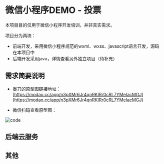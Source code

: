 # 微信小程序DEMO - 投票

本项目目的仅用于微信小程序开发培训，并非真实需求。

项目分为两块：

 - 前端开发，采用微信小程序规范的wxml、wxss、javascript语言开发，源码在本项目中
 - 后端开发采用java，详情查看另外独立项目（待补充）

## 需求简要说明

 - 墨刀的原型图链接地址： [https://modao.cc/app/n3pXMr6Jr4qnRKIRr0cRL7YMeIacMGJ](https://modao.cc/app/n3pXMr6Jr4qnRKIRr0cRL7YMeIacMGJ)

 - 微信扫码查看原型图： 

  ![code](https://github.com/wodenwang/weixin-xiaochengxu-vote/blob/master/screenshot/modao_code.png)

## 后端云服务


## 其他